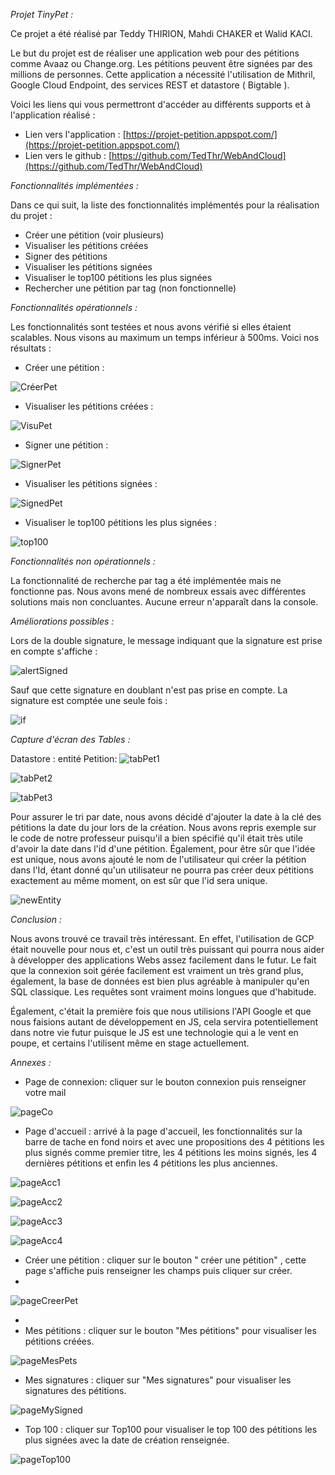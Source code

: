 *Projet TinyPet :*

Ce projet a été réalisé par Teddy THIRION, Mahdi CHAKER et Walid KACI.

Le but du projet est de réaliser une application web pour des pétitions comme Avaaz ou Change.org. Les pétitions peuvent être signées par des millions de personnes. Cette application a nécessité l&#39;utilisation de Mithril, Google Cloud Endpoint, des services REST et datastore ( Bigtable ).

Voici les liens qui vous permettront d&#39;accéder au différents supports et à l&#39;application réalisé :

- Lien vers l&#39;application : [https://projet-petition.appspot.com/](https://projet-petition.appspot.com/)
- Lien vers le github : [https://github.com/TedThr/WebAndCloud](https://github.com/TedThr/WebAndCloud)

*Fonctionnalités implémentées :*

Dans ce qui suit, la liste des fonctionnalités implémentés pour la réalisation du projet :

- Créer une pétition (voir plusieurs)
- Visualiser les pétitions créées
- Signer des pétitions
- Visualiser les pétitions signées
- Visualiser le top100 pétitions les plus signées
- Rechercher une pétition par tag (non fonctionnelle)

*Fonctionnalités opérationnels :*

Les fonctionnalités sont testées et nous avons vérifié si elles étaient scalables. Nous visons au maximum un temps inférieur à 500ms. Voici nos résultats :

- Créer une pétition :

 ![CréerPet](https://github.com/TedThr/WebAndCloud/blob/main/imgReadme/creerPet.png) 

- Visualiser les pétitions créées :

 ![VisuPet](https://github.com/TedThr/WebAndCloud/blob/main/imgReadme/visuCreate.png) 

- Signer une pétition :

 ![SignerPet](https://github.com/TedThr/WebAndCloud/blob/main/imgReadme/signerPet.png) 

- Visualiser les pétitions signées :

 ![SignedPet](https://github.com/TedThr/WebAndCloud/blob/main/imgReadme/visuSigned.png) 

- Visualiser le top100 pétitions les plus signées :

 ![top100](https://github.com/TedThr/WebAndCloud/blob/main/imgReadme/top1000.png) 


*Fonctionnalités non opérationnels :*

La fonctionnalité de recherche par tag a été implémentée mais ne fonctionne pas. Nous avons mené de nombreux essais avec différentes solutions mais non concluantes. Aucune erreur n&#39;apparaît dans la console.

*Améliorations possibles :*

Lors de la double signature, le message indiquant que la signature est prise en compte s&#39;affiche :

 ![alertSigned](https://github.com/TedThr/WebAndCloud/blob/main/imgReadme/alertSigned.png) 

Sauf que cette signature en doublant n&#39;est pas prise en compte. La signature est comptée une seule fois :

 ![if](https://github.com/TedThr/WebAndCloud/blob/main/imgReadme/if.png) 

*Capture d&#39;écran des Tables :*

Datastore : entité Petition:
 ![tabPet1](https://github.com/TedThr/WebAndCloud/blob/main/imgReadme/tabPet1.png) 
 
 ![tabPet2](https://github.com/TedThr/WebAndCloud/blob/main/imgReadme/tabPet2.png) 
 
 ![tabPet3](https://github.com/TedThr/WebAndCloud/blob/main/imgReadme/tabPet3.png)  

Pour assurer le tri par date, nous avons décidé d&#39;ajouter la date à la clé des pétitions la date du jour lors de la création. Nous avons repris exemple sur le code de notre professeur puisqu&#39;il a bien spécifié qu&#39;il était très utile d&#39;avoir la date dans l&#39;id d&#39;une pétition. Également, pour être sûr que l&#39;idée est unique, nous avons ajouté le nom de l&#39;utilisateur qui créer la pétition dans l&#39;Id, étant donné qu&#39;un utilisateur ne pourra pas créer deux pétitions exactement au même moment, on est sûr que l&#39;id sera unique.

 ![newEntity](https://github.com/TedThr/WebAndCloud/blob/main/imgReadme/newEntity.png) 

*Conclusion :*

Nous avons trouvé ce travail très intéressant. En effet, l&#39;utilisation de GCP était nouvelle pour nous et, c&#39;est un outil très puissant qui pourra nous aider à développer des applications Webs assez facilement dans le futur. Le fait que la connexion soit gérée facilement est vraiment un très grand plus, également, la base de données est bien plus agréable à manipuler qu&#39;en SQL classique. Les requêtes sont vraiment moins longues que d&#39;habitude.

Également, c&#39;était la première fois que nous utilisions l&#39;API Google et que nous faisions autant de développement en JS, cela servira potentiellement dans notre vie futur puisque le JS est une technologie qui a le vent en poupe, et certains l&#39;utilisent même en stage actuellement.

*Annexes :*

- Page de connexion: cliquer sur le bouton connexion puis renseigner votre mail

 ![pageCo](https://github.com/TedThr/WebAndCloud/blob/main/imgReadme/pageCo.png) 

- Page d&#39;accueil : arrivé à la page d&#39;accueil, les fonctionnalités sur la barre de tache en fond noirs et avec une propositions des 4 pétitions les plus signés comme premier titre, les 4 pétitions les moins signés, les 4 dernières pétitions et enfin les 4 pétitions les plus anciennes.

 ![pageAcc1](https://github.com/TedThr/WebAndCloud/blob/main/imgReadme/pageAcc1.png) 
 
 ![pageAcc2](https://github.com/TedThr/WebAndCloud/blob/main/imgReadme/pageAcc2.png) 
 
 ![pageAcc3](https://github.com/TedThr/WebAndCloud/blob/main/imgReadme/pageAcc3.png) 
 
 ![pageAcc4](https://github.com/TedThr/WebAndCloud/blob/main/imgReadme/pageAcc4.png)
- Créer une pétition : cliquer sur le bouton &quot; créer une pétition&quot; , cette page s&#39;affiche puis renseigner les champs puis cliquer sur créer.
- 

 ![pageCreerPet](https://github.com/TedThr/WebAndCloud/blob/main/imgReadme/pageCreer.png) 

  -
- Mes pétitions : cliquer sur le bouton &quot;Mes pétitions&quot; pour visualiser les pétitions créées.

 ![pageMesPets](https://github.com/TedThr/WebAndCloud/blob/main/imgReadme/pageMesPets.png)

- Mes signatures : cliquer sur &quot;Mes signatures&quot; pour visualiser les signatures des pétitions.

 ![pageMySigned](https://github.com/TedThr/WebAndCloud/blob/main/imgReadme/pagesMesSigned.png)

- Top 100 : cliquer sur Top100 pour visualiser le top 100 des pétitions les plus signées avec la date de création renseignée.

 ![pageTop100](https://github.com/TedThr/WebAndCloud/blob/main/imgReadme/PageTop100.png)
